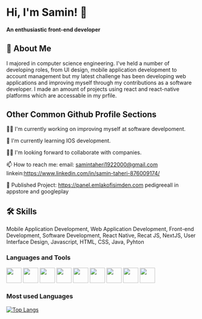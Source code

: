 
# Hi, I'm Samin! 👋
#### An enthusiastic front-end developer



## 🚀 About Me
I majored in computer science engineering. 
I've held a number of developing roles, from UI design, mobile application development to account management but my latest challenge has been developing web applications and improving myself through my contributions as a software developer. I made an amount of projects using react and react-native platforms which are accessable in my prfile.


## Other Common Github Profile Sections
👩‍💻 I'm currently working on improving myself at software develpoment.

🧠 I'm currently learning IOS development.

👯‍♀️ I'm looking forward to collaborate with companies.

📫 How to reach me: 
email: samintaheri1922000@gmail.com
linkein:https://www.linkedin.com/in/samin-taheri-876009174/

👾 Published Project: https://panel.emlakofisimden.com
pedigreeall in appstore and googleplay


## 🛠 Skills
Mobile Application Development,
Web Application Development,
Front-end Development,
Software Development,
React Native,
Recat JS,
NextJS,
User Interface Design,
Javascript, 
HTML,
CSS,
Java, 
Pyhton

### Languages and Tools

<a><img height= "40" src="https://upload.wikimedia.org/wikipedia/commons/thumb/9/99/Unofficial_JavaScript_logo_2.svg/1920px-Unofficial_JavaScript_logo_2.svg.png"></a>
<a><img height= "40" src="https://logowiki.net/uploads/logo/r/react-1.svg"></a>
<a><img height= "40" src="https://i.pinimg.com/originals/07/ca/4a/07ca4afbde70ce0c995b3f63e9c04ceb.png"></a>
<a><img height= "40" src="https://cdn-icons-png.flaticon.com/512/1216/1216733.png"></a>
<a><img height= "40" src="https://upload.wikimedia.org/wikipedia/commons/thumb/6/62/CSS3_logo.svg/800px-CSS3_logo.svg.png"></a>
<a><img height= "40" src="https://upload.wikimedia.org/wikipedia/commons/thumb/c/c3/Python-logo-notext.svg/2048px-Python-logo-notext.svg.png"></a>
<a><img height= "40" src="https://cdn.freebiesupply.com/logos/large/2x/java-logo-png-transparent.png"></a>
<a><img height= "40" src="https://i.pinimg.com/originals/17/06/c9/1706c9f16bd08eb5e03f1df3e0a94a1c.png"></a>
<a><img height= "40" src="https://upload.wikimedia.org/wikipedia/commons/thumb/c/c2/Adobe_XD_CC_icon.svg/1051px-Adobe_XD_CC_icon.svg.png"></a>

### Most used Languages
[![Top Langs](https://github-readme-stats.vercel.app/api/top-langs/?username=anuraghazra&layout=compact)](https://github.com/samin-taheri/github-readme-stats)
